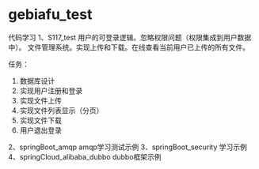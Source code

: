 # gebiafu_test
代码学习
1、S117_test
  用户的可登录逻辑。忽略权限问题（权限集成到用户数据中）。
文件管理系统。实现上传和下载。在线查看当前用户已上传的所有文件。

任务：
  1. 数据库设计
  2. 实现用户注册和登录
  3. 实现文件上传
  4. 实现文件列表显示（分页）
  5. 实现文件下载
  6. 用户退出登录

2、springBoot_amqp
  amqp学习测试示例
3、springBoot_security
  学习示例
4、springCloud_alibaba_dubbo
  dubbo框架示例


